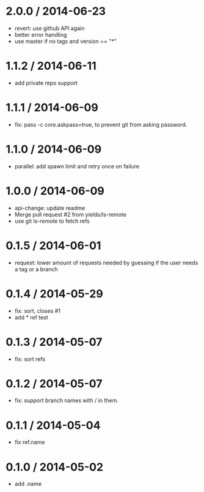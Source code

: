 
2.0.0 / 2014-06-23 
==================

 * revert: use github API again
 * better error handling
 * use master if no tags and version == "*"

1.1.2 / 2014-06-11
==================

 * add private repo support

1.1.1 / 2014-06-09
==================

 * fix: pass -c core.askpass=true, to prevent git from asking password.

1.1.0 / 2014-06-09
==================

 * parallel: add spawn limit and retry once on failure

1.0.0 / 2014-06-09
==================

 * api-change: update readme
 * Merge pull request #2 from yields/ls-remote
 * use git ls-remote to fetch refs

0.1.5 / 2014-06-01 
==================

 * request: lower amount of requests needed by guessing if the user needs a tag or a branch

0.1.4 / 2014-05-29 
==================

 * fix: sort, closes #1
 * add * ref test

0.1.3 / 2014-05-07 
==================

 * fix: sort refs

0.1.2 / 2014-05-07 
==================

 * fix: support branch names with / in them.

0.1.1 / 2014-05-04 
==================

 * fix ref.name

0.1.0 / 2014-05-02 
==================

 * add .name

